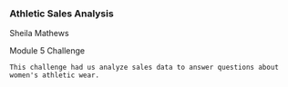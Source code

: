 ### Athletic Sales Analysis
Sheila Mathews

Module 5 Challenge

    This challenge had us analyze sales data to answer questions about women's athletic wear. 
    

